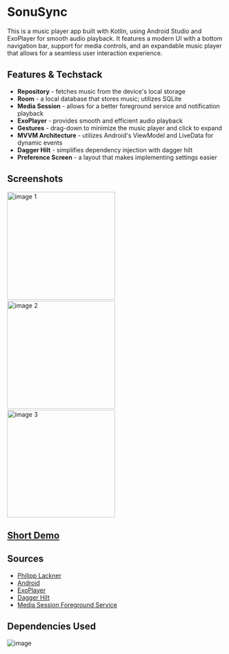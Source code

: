 # SonuSync
This is a  music player app built with Kotlin, using Android Studio and ExoPlayer for smooth audio playback. It features a modern UI with a bottom navigation bar, support for media controls, and an expandable music player that allows for a seamless user interaction experience.

## Features & Techstack
- <b>Repository</b> - fetches music from the device's local storage
- <b>Room</b> - a local database that stores music; utilizes SQLite
- <b>Media Session</b> - allows for a better foreground service and notification playback
- <b>ExoPlayer</b> - provides smooth and efficient audio playback
- <b>Gestures</b> - drag-down to minimize the music player and click to expand
- <b>MVVM Architecture</b> - utilizes Android's ViewModel and LiveData for dynamic events
- <b>Dagger Hilt</b> - simplifies dependency injection with dagger hilt
- <b>Preference Screen</b> - a layout that makes implementing settings easier

## Screenshots
<img src="https://github.com/user-attachments/assets/cadbf1ec-b2f4-41cd-949d-490704ffb699" alt="image 1" width="250"/> &nbsp;&nbsp;&nbsp;&nbsp;&nbsp;&nbsp;&nbsp;&nbsp;&nbsp;&nbsp;&nbsp;&nbsp;&nbsp;&nbsp;&nbsp;&nbsp;&nbsp;&nbsp;&nbsp;&nbsp;&nbsp;&nbsp;&nbsp;&nbsp;&nbsp;&nbsp;&nbsp;
<img src="https://github.com/user-attachments/assets/77ff5191-3544-4748-a025-0d41b9fd8c53" alt="image 2" width="250"/> &nbsp;&nbsp;&nbsp;&nbsp;&nbsp;&nbsp;&nbsp;&nbsp;&nbsp;&nbsp;&nbsp;&nbsp;&nbsp;&nbsp;&nbsp;&nbsp;&nbsp;&nbsp;&nbsp;&nbsp;&nbsp;&nbsp;&nbsp;&nbsp;&nbsp;&nbsp;&nbsp;
<img src="https://github.com/user-attachments/assets/0fcd9989-7f17-46e7-88c6-70eaeb7305d8" alt="image 3" width="250"/> 

## [Short Demo](https://github.com/user-attachments/assets/44acf043-bd8e-48b1-821d-25a537b4a1ea)

## Sources
- [Philipp Lackner](https://www.youtube.com/@PhilippLackner/featured)
- [Android](https://developer.android.com/guide)
- [ExoPlayer](https://developer.android.com/media/media3)
- [Dagger Hilt](https://youtu.be/bbMsuI2p1DQ)
- [Media Session Foreground Service](https://youtu.be/XrcmjIW45u8)

## Dependencies Used
![image](https://github.com/user-attachments/assets/54e02f3d-82c2-4461-b28c-e13b914acbb0)



